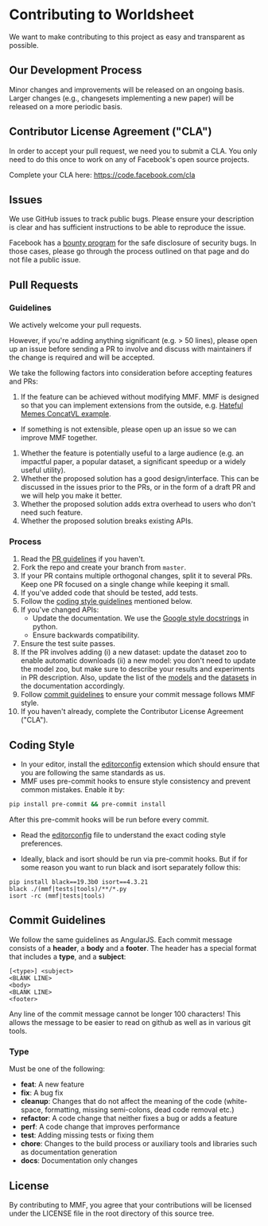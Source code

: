 # Contributing to Worldsheet
We want to make contributing to this project as easy and transparent as
possible.

## Our Development Process
Minor changes and improvements will be released on an ongoing basis. Larger changes (e.g., changesets implementing a new paper) will be released on a more periodic basis.

## Contributor License Agreement ("CLA")
In order to accept your pull request, we need you to submit a CLA. You only need
to do this once to work on any of Facebook's open source projects.

Complete your CLA here: <https://code.facebook.com/cla>

## Issues
We use GitHub issues to track public bugs. Please ensure your description is
clear and has sufficient instructions to be able to reproduce the issue.

Facebook has a [bounty program](https://www.facebook.com/whitehat/) for the safe
disclosure of security bugs. In those cases, please go through the process
outlined on that page and do not file a public issue.

## Pull Requests

### Guidelines

We actively welcome your pull requests.

However, if you're adding anything significant (e.g. > 50 lines), please
open up an issue before sending a PR to involve and discuss with maintainers if the change is required and will be accepted.

We take the following factors into consideration before accepting features and PRs:

1. If the feature can be achieved without modifying MMF. MMF is designed so that you can implement extensions from the outside, e.g. [Hateful Memes ConcatVL example](https://github.com/apsdehal/hm_example_mmf).
  * If something is not extensible, please open up an issue so we can improve MMF together.
1. Whether the feature is potentially useful to a large audience (e.g. an impactful paper, a popular dataset, a significant speedup or a widely useful utility).
1. Whether the proposed solution has a good design/interface. This can be discussed in the issues prior to the PRs, or in the form of a draft PR and we will help you make it better.
1. Whether the proposed solution adds extra overhead to users who don't need such feature.
1. Whether the proposed solution breaks existing APIs.

### Process

1. Read the [PR guidelines](#guidelines) if you haven't.
1. Fork the repo and create your branch from `master`.
1. If your PR contains multiple orthogonal changes, split it to several PRs. Keep one PR focused on a single change while keeping it small.
1. If you've added code that should be tested, add tests.
1. Follow the [coding style guidelines](#coding-style) mentioned below.
1. If you've changed APIs:
    * Update the documentation. We use the [Google style docstrings](https://www.sphinx-doc.org/en/master/usage/extensions/napoleon.html) in python.
    * Ensure backwards compatibility.
1. Ensure the test suite passes.
1. If the PR involves adding (i) a new dataset: update the dataset zoo to enable automatic downloads (ii) a new model: you don't need to update the model zoo, but make sure to describe your results and experiments in PR description. Also, update the list of the [models](https://mmf.sh/docs/notes/model_zoo/) and the [datasets](https://mmf.sh/docs/notes/dataset_zoo/) in the documentation accordingly.
1. Follow [commit guidelines](#commit-guidelines) to ensure your commit message follows MMF style.
1. If you haven't already, complete the Contributor License Agreement ("CLA").



## Coding Style
* In your editor, install the [editorconfig](https://editorconfig.org/) extension which should ensure that you are following the same standards as us.
* MMF uses pre-commit hooks to ensure style consistency and prevent common mistakes. Enable it by:

```sh
pip install pre-commit && pre-commit install
```

After this pre-commit hooks will be run before every commit.

* Read the [editorconfig](.editorconfig) file to understand the exact coding style preferences.

* Ideally, black and isort should be run via pre-commit hooks.
But if for some reason you want to run black and isort separately follow this:

```
pip install black==19.3b0 isort==4.3.21
black ./(mmf|tests|tools)/**/*.py
isort -rc (mmf|tests|tools)
```
## Commit Guidelines

We follow the same guidelines as AngularJS. Each commit message consists of a **header**, a **body** and a **footer**.  The header has a special format that includes a **type**, and a **subject**:

```
[<type>] <subject>
<BLANK LINE>
<body>
<BLANK LINE>
<footer>
```

Any line of the commit message cannot be longer 100 characters! This allows the message to be easier
to read on github as well as in various git tools.

### Type
Must be one of the following:

* **feat**: A new feature
* **fix**: A bug fix
* **cleanup**: Changes that do not affect the meaning of the code (white-space, formatting, missing
  semi-colons, dead code removal etc.)
* **refactor**: A code change that neither fixes a bug or adds a feature
* **perf**: A code change that improves performance
* **test**: Adding missing tests or fixing them
* **chore**: Changes to the build process or auxiliary tools and libraries such as documentation
generation
* **docs**: Documentation only changes


## License
By contributing to MMF, you agree that your contributions will be licensed
under the LICENSE file in the root directory of this source tree.

